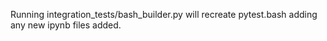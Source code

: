 Running integration_tests/bash_builder.py will recreate pytest.bash adding any new ipynb files added.

